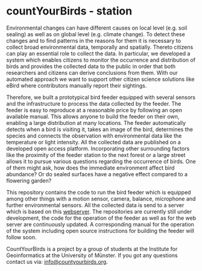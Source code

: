 # countYourBirds - station
Environmental changes can have different causes on local level (e.g. soil sealing) as well as on global level (e.g. climate change). To detect these changes and to find patterns in the reasons for them it is necessary to collect broad environmental data, temporally and spatially. Thereto citizens can play an essential role to collect the data. In particular, we developed a system which enables citizens to monitor the occurrence and distribution of birds and provides the collected data to the public in order that both researchers and citizens can derive conclusions from them. With our automated approach we want to support other citizen science solutions like eBird where contributors manually report their sightings.

Therefore, we built a prototypical bird feeder equipped with several sensors and the infrastructure to process the data collected by the feeder.
The feeder is easy to reproduce at a reasonable price by following an open available manual. This allows anyone to build the feeder on their own, enabling a large distribution at many locations. The feeder automatically detects when a bird is visiting it, takes an image of the bird, determines the species and connects the observation with environmental data like the temperature or light intensity. All the collected data are published on a developed open access platform. Incorporating other surrounding factors like the proximity of the feeder station to the next forest or a large street allows it to pursue various questions regarding the occurrence of birds. One of them might ask, how does the immediate environment affect bird abundance? Or do sealed surfaces have a negative effect compared to a flowering garden?

This repository contains the code to run the bird feeder which is equipped among other things with a motion sensor, camera, balance, microphone and further environmental sensors. 
All the collected data is send to a server which is based on this [webserver](https://github.com/CountYourBirds/webserver). 
The repositories are currently still under development, the code for the operation of the feeder as well as for the web server are continuously updated. 
A corresponding manual for the operation of the system including open source instructions for building the feeder will follow soon. 

CountYourBirds is a project by a group of students at the Institute for Geoinformatics at the University of Münster. 
If you got any questions contact us via: [info@countyourbirds.org](mailto:info@countyourbirds.org).
